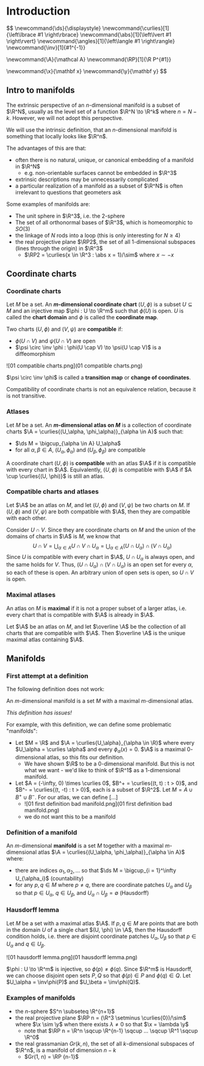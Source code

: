 # Introduction

$$
\newcommand{\ds}{\displaystyle}
\newcommand{\curlies}[1]{\left\lbrace #1 \right\rbrace}
\newcommand{\abs}[1]{\left\lvert #1 \right\rvert}
\newcommand{\angles}[1]{\left\langle #1 \right\rangle}
\newcommand{\inv}[1]{#1^{-1}}

\newcommand{\A}{\mathcal A}
\newcommand{\RP}[1]{\R P^{#1}}

\newcommand{\x}{\mathbf x}
\newcommand{\y}{\mathbf y}
$$

## Intro to manifolds

The extrinsic perspective of an $n$-dimensional manifold is a subset of $\R^N$, usually as the level set of a function $\R^N \to \R^k$ where $n = N - k$. However, we will not adopt this perspective.

We will use the intrinsic definition, that an $n$-dimensional manifold is something that locally looks like $\R^n$.

The advantages of this are that:

- often there is no natural, unique, or canonical embedding of a manifold in $\R^N$
  - e.g. non-orientable surfaces cannot be embedded in $\R^3$
- extrinsic descriptions may be unnecessarily complicated
- a particular realization of a manifold as a subset of $\R^N$ is often irrelevant to questions that geometers ask

Some examples of manifolds are:

- The unit sphere in $\R^3$, i.e. the 2-sphere
- The set of all orthonormal bases of $\R^3$, which is homeomorphic to $SO(3)$
- the linkage of $N$ rods into a loop (this is only interesting for $N \geq 4$)
- the real projective plane $\RP2$, the set of all 1-dimensional subspaces (lines through the origin) in $\R^3$
  - $\RP2 = \curlies{x \in \R^3 : \abs x = 1}/\sim$ where $x \sim -x$

## Coordinate charts

### Coordinate charts

Let $M$ be a set. An **$m$-dimensional coordinate chart** $(U, \phi)$ is a subset $U \subseteq M$ and an injective map $\phi : U \to \R^m$ such that $\phi(U)$ is open. $U$ is called the **chart domain** and $\phi$ is called the **coordinate map**.

Two charts $(U, \phi)$ and $(V, \psi)$ are **compatible** if:

- $\phi(U \cap V)$ and $\psi(U \cap V)$ are open
- $\psi \circ \inv \phi : \phi(U \cap V) \to \psi(U \cap V)$ is a diffeomorphism

![01 compatible charts.png](01 compatible charts.png)

$\psi \circ \inv \phi$ is called a **transition map** or **change of coordinates**.

Compatibility of coordinate charts is not an equivalence relation, because it is not transitive.

### Atlases

Let $M$ be a set. An **$m$-dimensional atlas on $M$** is a collection of coordinate charts $\A = \curlies{(U_\alpha, \phi_\alpha)}_{\alpha \in A}$ such that:

- $\ds M = \bigcup_{\alpha \in A} U_\alpha$
- for all $\alpha, \beta \in A$, $(U_\alpha, \phi_\alpha)$ and $(U_\beta, \phi_\beta)$ are compatible

A coordinate chart $(U, \phi)$ is **compatible** with an atlas $\A$ if it is compatible with every chart in $\A$. Equivalently, $(U, \phi)$ is compatible with $\A$ if $A \cup \curlies{(U, \phi)}$ is still an atlas.

### Compatible charts and atlases

Let $\A$ be an atlas on $M$, and let $(U, \phi)$ and $(V, \psi)$ be two charts on $M$. If $(U, \phi)$ and $(V, \psi)$ are both compatible with $\A$, then they are compatible with each other.

Consider $U \cap V$. Since they are coordinate charts on $M$ and the union of the domains of charts in $\A$ is $M$, we know that
$$
U \cap V = \bigcup_{\alpha \in A} U \cap V \cap U_\alpha = \bigcup_{\alpha \in A} (U \cap U_\alpha) \cap (V \cap U_\alpha)
$$
Since $U$ is compatible with every chart in $\A$, $U \cap U_\alpha$ is always open, and the same holds for $V$. Thus, $(U \cap U_\alpha) \cap (V \cap U_\alpha)$ is an open set for every $\alpha$, so each of these is open. An arbitrary union of open sets is open, so $U \cap V$ is open.

### Maximal atlases

An atlas on $M$ is **maximal** if it is not a proper subset of a larger atlas, i.e. every chart that is compatible with $\A$ is already in $\A$.

Let $\A$ be an atlas on $M$, and let $\overline \A$ be the collection of all charts that are compatible with $\A$. Then $\overline \A$ is the unique maximal atlas containing $\A$.

## Manifolds

### First attempt at a definition

The following definition does not work:

An $m$-dimensional manifold is a set $M$ with a maximal $m$-dimensional atlas.

*This definition has issues!*

For example, with this definition, we can define some problematic "manifolds":

- Let $M = \R$ and $\A = \curlies{U_\alpha}_{\alpha \in \R}$ where every $U_\alpha = \curlies \alpha$ and every $\phi_\alpha (x) = 0$. $\A$ is a maximal $0$-dimensional atlas, so this fits our definition.
  - We have shown $\R$ to be a 0-dimensional manifold. But this is not what we want - we'd like to think of $\R^1$ as a 1-dimensional manifold.
- Let $A = (-\infty, 0) \times \curlies 0$, $B^+ = \curlies{(t, t) : t > 0}$, and $B^- = \curlies{(t, -t) : t > 0}$, each is a subset of $\R^2$. Let $M = A \cup B^+ \cup B^-$. For our atlas, we can define [...]
  - ![01 first definition bad manifold.png](01 first definition bad manifold.png)
  - we do not want this to be a manifold

### Definition of a manifold

An $m$-dimensional **manifold** is a set $M$ together with a maximal $m$-dimensional atlas $\A = \curlies{(U_\alpha, \phi_\alpha)}_{\alpha \in A}$ where:

- there are indices $\alpha_1, \alpha_2, ...$ so that $\ds M = \bigcup_{i = 1}^\infty U_{\alpha_i}$ (countability)
- for any $p, q \in M$ where $p \neq q$, there are coordinate patches $U_\alpha$ and $U_\beta$ so that $p \in U_\alpha$, $q \in U_\beta$, and $U_\alpha \cap U_\beta = \emptyset$ (Hausdorff)

### Hausdorff lemma

Let $M$ be a set with a maximal atlas $\A$. If $p, q \in M$ are points that are both in the domain $U$ of a single chart $(U, \phi) \in \A$, then the Hausdorff condition holds, i.e. there are disjoint coordinate patches $U_\alpha, U_\beta$ so that $p \in U_\alpha$ and $q \in U_\beta$.

![01 hausdorff lemma.png](01 hausdorff lemma.png)

$\phi : U \to \R^m$ is injective, so $\phi(p) \neq \phi(q)$. Since $\R^m$ is Hausdorff, we can choose disjoint open sets $P, Q$ so that $\phi(p) \in P$ and $\phi(q) \in Q$. Let $U_\alpha = \inv\phi(P)$ and $U_\beta = \inv\phi(Q)$.

### Examples of manifolds

- the $n$-sphere $S^n \subseteq \R^{n+1}$
- the real projective plane $\RP n = (\R^3 \setminus \curlies{0})/\sim$ where $\x \sim \y$ when there exists $\lambda \neq 0$ so that $\x = \lambda \y$
  - note that $\RP n = \R^n \sqcup \R^{n-1} \sqcup ... \sqcup \R^1 \sqcup \R^0$
- the real grassmanian $Gr(k, n)$, the set of all $k$-dimensional subspaces of $\R^n$, is a manifold of dimension $n-k$
  - $Gr(1, n) = \RP {n-1}$

